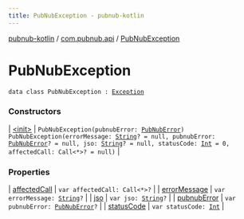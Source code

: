 ```yaml
---
title: PubNubException - pubnub-kotlin
---
```


[pubnub-kotlin](../../index.html) / [com.pubnub.api](../index.html) / [PubNubException](./index.html)

# PubNubException

`data class PubNubException : `[`Exception`](https://kotlinlang.org/api/latest/jvm/stdlib/kotlin/-exception/index.html)

### Constructors

| [&lt;init&gt;](-init-.html) | `PubNubException(pubnubError: `[`PubNubError`](../-pub-nub-error/index.html)`)`<br>`PubNubException(errorMessage: `[`String`](https://kotlinlang.org/api/latest/jvm/stdlib/kotlin/-string/index.html)`? = null, pubnubError: `[`PubNubError`](../-pub-nub-error/index.html)`? = null, jso: `[`String`](https://kotlinlang.org/api/latest/jvm/stdlib/kotlin/-string/index.html)`? = null, statusCode: `[`Int`](https://kotlinlang.org/api/latest/jvm/stdlib/kotlin/-int/index.html)` = 0, affectedCall: Call<*>? = null)` |

### Properties

| [affectedCall](affected-call.html) | `var affectedCall: Call<*>?` |
| [errorMessage](error-message.html) | `var errorMessage: `[`String`](https://kotlinlang.org/api/latest/jvm/stdlib/kotlin/-string/index.html)`?` |
| [jso](jso.html) | `var jso: `[`String`](https://kotlinlang.org/api/latest/jvm/stdlib/kotlin/-string/index.html)`?` |
| [pubnubError](pubnub-error.html) | `var pubnubError: `[`PubNubError`](../-pub-nub-error/index.html)`?` |
| [statusCode](status-code.html) | `var statusCode: `[`Int`](https://kotlinlang.org/api/latest/jvm/stdlib/kotlin/-int/index.html) |

